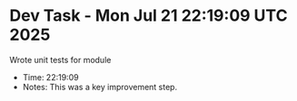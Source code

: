 # Dev Task - Mon Jul 21 22:19:09 UTC 2025
Wrote unit tests for module
- Time: 22:19:09
- Notes: This was a key improvement step.
